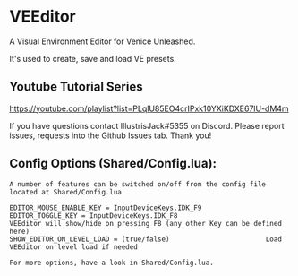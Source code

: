 # VEEditor
A Visual Environment Editor for Venice Unleashed.

It's used to create, save and load VE presets.

## Youtube Tutorial Series
https://youtube.com/playlist?list=PLqlU85EO4crIPxk10YXiKDXE67lU-dM4m

If you have questions contact IllustrisJack#5355 on Discord.
Please report issues, requests into the Github Issues tab. Thank you!

## Config Options (Shared/Config.lua):
	A number of features can be switched on/off from the config file located at Shared/Config.lua

	EDITOR_MOUSE_ENABLE_KEY = InputDeviceKeys.IDK_F9
	EDITOR_TOGGLE_KEY = InputDeviceKeys.IDK_F8						VEEditor will show/hide on pressing F8 (any other Key can be defined here)
	SHOW_EDITOR_ON_LEVEL_LOAD = (true/false)						Load VEEditor on level load if needed

	For more options, have a look in Shared/Config.lua.


